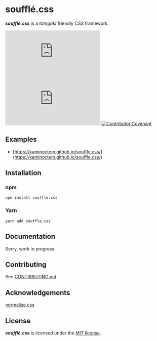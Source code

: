 # soufflé.css

***soufflé.css*** is a _tategaki_ friendly CSS framework.

![npm](https://img.shields.io/npm/dw/souffle.css)
![GitHub code size in bytes](https://img.shields.io/github/languages/code-size/kaminoctem/souffle.css)
[![Contributor Covenant](https://img.shields.io/badge/Contributor%20Covenant-v1.4%20adopted-ff69b4.svg)](CODE_OF_CONDUCT.md)

## Examples

- [https://kaminoctem.github.io/souffle.css/](https://kaminoctem.github.io/souffle.css/)

## Installation

### npm

```
npm install souffle.css
```

### Yarn

```
yarn add souffle.css
```

## Documentation

Sorry, work in progress.

## Contributing

See [CONTRIBUTING.md](CONTRIBUTING.md).

## Acknowledgements

[normalize.css](https://github.com/necolas/normalize.css)

## License

***soufflé.css*** is licensed under the [MIT license](http://opensource.org/licenses/MIT).
